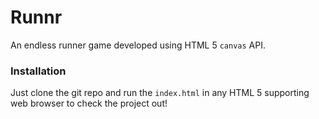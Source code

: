 <h1>Runnr</h1>
An endless runner game developed using HTML 5 <code>canvas</code> API.

<h3>Installation</h3>
Just clone the git repo and run the <code>index.html</code> in any HTML 5 supporting web browser to check the project out!
